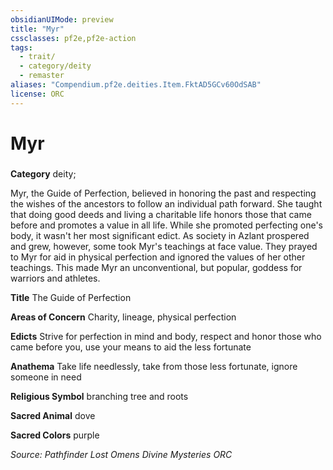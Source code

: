 ```yaml
---
obsidianUIMode: preview
title: "Myr"
cssclasses: pf2e,pf2e-action
tags:
  - trait/
  - category/deity
  - remaster
aliases: "Compendium.pf2e.deities.Item.FktAD5GCv60OdSAB"
license: ORC
---
```

# Myr

### 

**Category** deity; 




Myr, the Guide of Perfection, believed in honoring the past and respecting the wishes of the ancestors to follow an individual path forward. She taught that doing good deeds and living a charitable life honors those that came before and promotes a value in all life. While she promoted perfecting one's body, it wasn't her most significant edict. As society in Azlant prospered and grew, however, some took Myr's teachings at face value. They prayed to Myr for aid in physical perfection and ignored the values of her other teachings. This made Myr an unconventional, but popular, goddess for warriors and athletes.

**Title** The Guide of Perfection

**Areas of Concern** Charity, lineage, physical perfection

**Edicts** Strive for perfection in mind and body, respect and honor those who came before you, use your means to aid the less fortunate

**Anathema** Take life needlessly, take from those less fortunate, ignore someone in need

**Religious Symbol** branching tree and roots

**Sacred Animal** dove

**Sacred Colors** purple

*Source: Pathfinder Lost Omens Divine Mysteries*
*ORC*